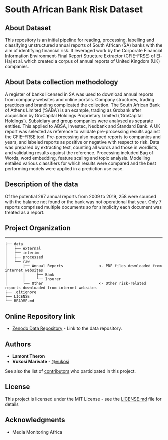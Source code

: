 # South African Bank Risk Dataset

## About Dataset

This repository is an initial pipeline for reading, processing, labelling and classifying unstructured annual reports of South
African (SA) banks with the aim of identifying financial risk. It leveraged work by the Corporate Financial Information Environment-Final Report Structure Extractor (CFIE–FRSE) of El-Haj et al. which created a corpus of annual reports of United Kingdom (UK) companies.

## About Data collection methodology

A register of banks licensed in SA was used to download annual reports from company websites and online portals.  Company structures, trading practices
and branding complicated the collection. The South African Bank of Athens Limited (‘SABA’) is an example, trading as Grobank after acquisition by GroCapital Holdings Proprietary Limited (‘GroCapital Holdings’). Subsidiary and group companies were analysed as separate entities. This applied to ABSA, Investec, Nedbank and Standard Bank.
A UK report was selected as reference to validate pre-processing results against the CFIE–FRSE tool. Pre-porcessing also mapped reports to companies and years, and labeled reports as positive or negative with respect to risk. Data was prepared by extracting text, counting all words and those in wordlists, and validating results against the reference. Processing included Bag of Words, word embedding, feature scaling and topic analysis. Modelling entailed various classifiers for which results were compared and the best performing models were applied in a prediction use case.

## Description of the data

Of the potential 297 annual reports from 2009 to 2019, 258 were sourced with the balance not found or the bank was not operational that year. Only 7 reports comprised multiple documents so for simplicity each document was treated as a report.

## Project Organization
------------
    ├── data
    │   ├── external
    │   ├── interim
    │   ├── processed
    │   └── raw
    │       ├── Annual Reports                <- PDF files downloaded from internet websites
    │       │     ├── Bank
    │       │     └── Insurer
    │       └── Other                         <- Other risk-related reports downloaded from internet websites
    ├── .gitignore
    ├── LICENSE
    └── README.md

## Online Repository link

* [Zenodo Data Repository](https://doi.org/10.5281/zenodo.4682843) - Link to the data repository.

## Authors

* **Lamont Theron** 
* **Vukosi Marivate** - [@vukosi](https://twitter.com/vukosi)

See also the list of [contributors](https://github.com/your/project/contributors) who participated in this project.

## License
This project is licensed under the MIT License - see the [LICENSE.md](LICENSE.md) file for details

## Acknowledgments
* Media Monitoring Africa
